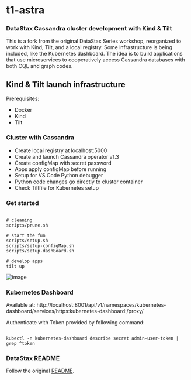 # t1-astra

### DataStax Cassandra cluster development with Kind & Tilt

This is a fork from the original DataStax Series workshop, reorganized to work with Kind, Tilt, and a local registry. Some infrastructure is being included, like the Kubernetes dashboard. The idea is to build applications that use microservices to cooperatively access Cassandra databases with both CQL and graph codes.

## Kind & Tilt launch infrastructure

Prerequisites:
- Docker
- Kind
- Tilt

### Cluster with Cassandra

- Create local registry at localhost:5000
- Create and launch Cassandra operator v1.3
- Create configMap with secret password
- Apps apply configMap before running
- Setup for VS Code Python debugger
- Python code changes go directly to cluster container
- Check Tiltfile for Kubernetes setup

### Get started

```console

# cleaning
scripts/prune.sh

# start the fun
scripts/setup.sh
scripts/setup-configMap.sh
scripts/setup-dashBoard.sh

# develop apps
tilt up

```

![image](https://user-images.githubusercontent.com/86032/90684134-0fd9c080-e23e-11ea-88f6-5a886a2e7e8c.png)

### Kubernetes Dashboard

Available at:
http://localhost:8001/api/v1/namespaces/kubernetes-dashboard/services/https:kubernetes-dashboard:/proxy/

Authenticate with Token provided by following command:

```console

kubectl -n kubernetes-dashboard describe secret admin-user-token | grep ^token

```
### DataStax README

Follow the original [README](DataStax_README.md).